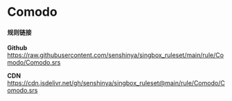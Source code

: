 # Comodo

#### 规则链接

**Github**
https://raw.githubusercontent.com/senshinya/singbox_ruleset/main/rule/Comodo/Comodo.srs

**CDN**
https://cdn.jsdelivr.net/gh/senshinya/singbox_ruleset@main/rule/Comodo/Comodo.srs